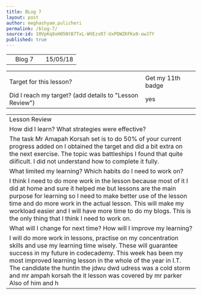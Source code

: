 ```yaml
---
title: BLog 7
layout: post
author: meghashyam.pulicheri
permalink: /blog-7/
source-id: 10VpKq8xH05NtB7TxL-WVEzsR7-UxPDWZKFKa9-uwJ7Y
published: true
---
```

<table>
  <tr>
    <td></td>
    <td>Blog 7</td>
    <td></td>
    <td>15/05/18</td>
  </tr>
</table>


<table>
  <tr>
    <td></td>
    <td></td>
  </tr>
  <tr>
    <td>Target for this lesson?</td>
    <td>Get my 11th badge</td>
  </tr>
  <tr>
    <td>Did I reach my target? 
(add details to "Lesson Review")</td>
    <td>
yes</td>
  </tr>
</table>


<table>
  <tr>
    <td>Lesson Review</td>
  </tr>
  <tr>
    <td>How did I learn? What strategies were effective? </td>
  </tr>
  <tr>
    <td>The task Mr Amapah Korsah set is to do 50% of your current progress added on I obtained the target and did a bit extra on the next exercise. The topic was battleships I found that quite diificult. I did not understand how to complete it fully. </td>
  </tr>
  <tr>
    <td>What limited my learning? Which habits do I need to work on? </td>
  </tr>
  <tr>
    <td>I think I need to do more work in the lesson because most of it I did at home and sure it helped me but lessons are the main purpose for learning so I need to make better use of the lesson time and do more work in the actual lesson. This will make my workload easier and I will have more time to do my blogs. This is the only thing that I think I need to work on.</td>
  </tr>
  <tr>
    <td>What will I change for next time? How will I improve my learning?</td>
  </tr>
  <tr>
    <td>I will do more work in lessons, practise on my concentration skills and use my learning time wisely. These will guarantee success in my  future in codecademy. This week has been my most improved learning lesson in the whole of the year in I.T. The candidate the huntin the jdwu dwd udress was a cold storm and mr ampah korsah the it lesson was covered by mr parker  Also of him and h</td>
  </tr>
</table>


